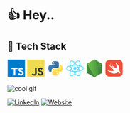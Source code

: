 # 👍 Hey..

## 👀 Tech Stack

<p>
  <img src="https://raw.githubusercontent.com/devicons/devicon/master/icons/typescript/typescript-original.svg" alt="typescript" width="40" height="40"/>
  <img src="https://raw.githubusercontent.com/devicons/devicon/master/icons/javascript/javascript-original.svg" alt="javascript" width="40" height="40"/>
  <img src="https://raw.githubusercontent.com/devicons/devicon/master/icons/python/python-original.svg" alt="python" width="40" height="40"/>
  <img src="https://raw.githubusercontent.com/devicons/devicon/master/icons/react/react-original.svg" alt="react" width="40" height="40"/>
  <img src="https://raw.githubusercontent.com/devicons/devicon/master/icons/nodejs/nodejs-original.svg" alt="nodejs" width="40" height="40"/>
  <img src="https://raw.githubusercontent.com/devicons/devicon/master/icons/swift/swift-original.svg" alt="swift" width="40" height="40"/>
</p>

<img src="https://media.giphy.com/media/v1.Y2lkPTc5MGI3NjExbXNuazlrM3NtMHNqaGh4eWt5c2w3MW4yejdqbjB3cHg3YnVhdThhaiZlcD12MV9naWZzX3NlYXJjaCZjdD1n/ckJF143W1gBS8Hk833/giphy.gif" alt="cool gif" width="300"/>

[![LinkedIn](https://img.shields.io/badge/LinkedIn-?style=for-the-badge&color=0077B5)](https://www.linkedin.com/in/aselimsertbas)
[![Website](https://img.shields.io/badge/Website-?style=for-the-badge&color=000000)](https://www.selimsertbas.com)

